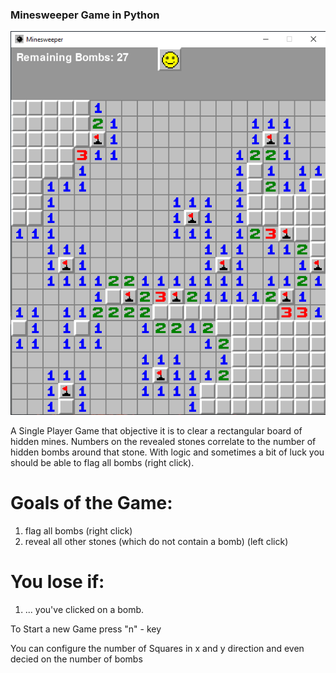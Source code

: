 ### Minesweeper Game in Python

![Minesweeper](images/minesweeper.png)

A Single Player Game that objective it is to clear a rectangular board of hidden mines. Numbers on the revealed stones correlate to the number of hidden bombs around that stone. With logic and sometimes a bit of luck you should be able to flag all bombs (right click).

# Goals of the Game:
1. flag all bombs (right click)
2. reveal all other stones (which do not contain a bomb)  (left click)

# You lose if:
1. ... you've clicked on a bomb.

To Start a new Game press "n" - key

You can configure the number of Squares in x and y direction and even decied on the number of bombs
